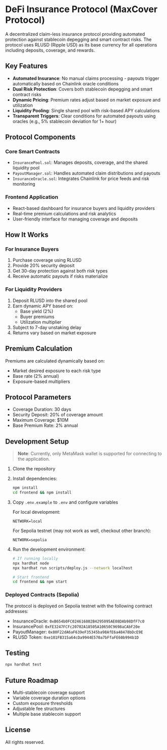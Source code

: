 # DeFi Insurance Protocol (MaxCover Protocol)

A decentralized claim-less insurance protocol providing automated protection against stablecoin depegging and smart contract risks. The protocol uses RLUSD (Ripple USD) as its base currency for all operations including deposits, coverage, and rewards.

## Key Features

- **Automated Insurance**: No manual claims processing - payouts trigger automatically based on Chainlink oracle conditions
- **Dual Risk Protection**: Covers both stablecoin depegging and smart contract risks
- **Dynamic Pricing**: Premium rates adjust based on market exposure and utilization
- **Liquidity Pooling**: Single shared pool with risk-based APY calculations
- **Transparent Triggers**: Clear conditions for automated payouts using oracles (e.g., 5% stablecoin deviation for 1+ hour)

## Protocol Components

### Core Smart Contracts

- `InsurancePool.sol`: Manages deposits, coverage, and the shared liquidity pool
- `PayoutManager.sol`: Handles automated claim distributions and payouts
- `InsuranceOracle.sol`: Integrates Chainlink for price feeds and risk monitoring

### Frontend Application

- React-based dashboard for insurance buyers and liquidity providers
- Real-time premium calculations and risk analytics
- User-friendly interface for managing coverage and deposits

## How It Works

### For Insurance Buyers

1. Purchase coverage using RLUSD
2. Provide 20% security deposit
3. Get 30-day protection against both risk types
4. Receive automatic payouts if risks materialize

### For Liquidity Providers

1. Deposit RLUSD into the shared pool
2. Earn dynamic APY based on:
   - Base yield (2%)
   - Buyer premiums
   - Utilization multiplier
3. Subject to 7-day unstaking delay
4. Returns vary based on market exposure

## Premium Calculation

Premiums are calculated dynamically based on:

- Market desired exposure to each risk type
- Base rate (2% annual)
- Exposure-based multipliers

## Protocol Parameters

- Coverage Duration: 30 days
- Security Deposit: 20% of coverage amount
- Maximum Coverage: $10M
- Base Premium Rate: 2% annual

## Development Setup

> **Note**: Currently, only MetaMask wallet is supported for connecting to the application.

1. Clone the repository
2. Install dependencies:
   ```bash
   npm install
   cd frontend && npm install
   ```
3. Copy `.env.example` to `.env` and configure variables

   For local development:

   ```
   NETWORK=local
   ```

   For Sepolia testnet (may not work as well, checkout other branch):

   ```
   NETWORK=sepolia
   ```

4. Run the development environment:

   ```bash
   # If running locally
   npx hardhat node
   npx hardhat run scripts/deploy.js --network localhost

   # Start frontend
   cd frontend && npm start
   ```

### Deployed Contracts (Sepolia)

The protocol is deployed on Sepolia testnet with the following contract addresses:

- InsuranceOracle: `0xB654b0FC024616802B4295095AE08DAb98DfF7c0`
- InsurancePool: `0xFE3247FCFc20702A18505A10650C9698aCAbF20e`
- PayoutManager: `0x80F22dA6aF639eF35345ba98AfE6a48478bDcE9E`
- RLUSD Token: `0xe101FB315a64cDa9944E570a7bFfaFE60b994b1D`

## Testing

```bash
npx hardhat test
```

## Future Roadmap

- Multi-stablecoin coverage support
- Variable coverage duration options
- Custom exposure thresholds
- Adjustable fee structures
- Multiple base stablecoin support

## License

All rights reserved.
